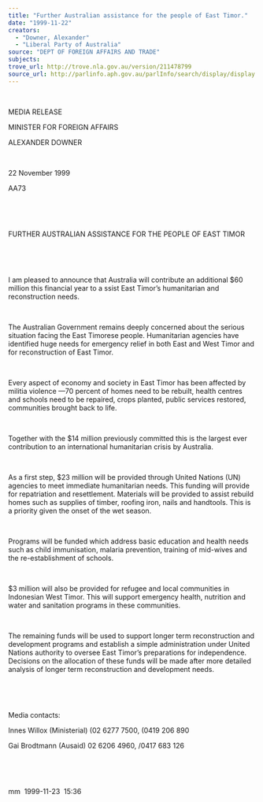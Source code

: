 ```yaml
---
title: "Further Australian assistance for the people of East Timor."
date: "1999-11-22"
creators:
  - "Downer, Alexander"
  - "Liberal Party of Australia"
source: "DEPT OF FOREIGN AFFAIRS AND TRADE"
subjects:
trove_url: http://trove.nla.gov.au/version/211478799
source_url: http://parlinfo.aph.gov.au/parlInfo/search/display/display.w3p;query=Id%3A%22media/pressrel/JUI06%22
---
```


   

  

  MEDIA RELEASE

 MINISTER FOR FOREIGN AFFAIRS

 ALEXANDER DOWNER

  

 22 November 1999

 AA73 

  

  

  FURTHER AUSTRALIAN ASSISTANCE FOR THE PEOPLE 
OF EAST TIMOR

  

  

  I am pleased to announce that Australia will contribute an additional 
$60 million this financial year to a ssist East Timor’s humanitarian 
and reconstruction needs.

  

 The Australian Government remains deeply concerned 
about the serious situation facing the East Timorese people. Humanitarian 
agencies have identified huge needs for emergency relief in both East 
and West Timor and for reconstruction of East Timor.

  

 Every aspect of economy and society in East Timor 
has been affected by militia violence —70 percent of homes need to 
be rebuilt, health centres and schools need to be repaired, crops planted, 
public services restored, communities brought back to life.

  

 Together with the $14 million previously committed 
this is the largest ever contribution to an international humanitarian 
crisis by Australia.

  

 As a first step, $23 million will be provided through 
United Nations (UN) agencies to meet immediate humanitarian needs. This 
funding will provide for repatriation and resettlement. Materials will 
be provided to assist rebuild homes such as supplies of timber, roofing 
iron, nails and handtools. This is a priority given the onset of the 
wet season.

  

 Programs will be funded which address basic education 
and health needs such as child immunisation, malaria prevention, training 
of mid-wives and the re-establishment of schools.

  

 $3 million will also be provided for refugee and local 
communities in Indonesian West Timor. This will support emergency health, 
nutrition and water and sanitation programs in these communities.

  

 The remaining funds will be used to support longer 
term reconstruction and development programs and establish a simple 
administration under United Nations authority to oversee East Timor’s 
preparations for independence. Decisions on the allocation of these 
funds will be made after more detailed analysis of longer term reconstruction 
and development needs.

  

  

 Media contacts:

 Innes Willox (Ministerial) (02 6277 7500, (0419 206 
890 

 Gai Brodtmann (Ausaid) 02 6206 4960, /0417 683 126

  

  

  mm  1999-11-23  15:36

